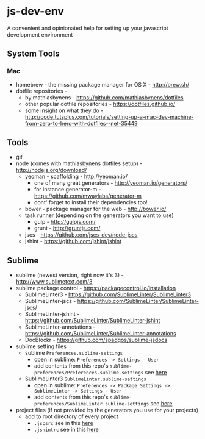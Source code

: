 # js-dev-env
A convenient and opinionated help for setting up your javascript development environment

## System Tools
### Mac
- homebrew - the missing package manager for OS X - http://brew.sh/
- dotfile repositories -
  - by mathiasbynens - https://github.com/mathiasbynens/dotfiles
  - other popular dotfile repositories - https://dotfiles.github.io/
  - some insight on what they do - http://code.tutsplus.com/tutorials/setting-up-a-mac-dev-machine-from-zero-to-hero-with-dotfiles--net-35449

## Tools
- git
- node (comes with mathiasbynens dotfiles setup) - http://nodejs.org/download/
  - yeoman - scaffolding - http://yeoman.io/
    - one of many great generators - http://yeoman.io/generators/
    - for instance generator-m - https://github.com/mwaylabs/generator-m
    - dont' forget to install their dependencies too!
  - bower - package manager for the web - http://bower.io/
  - task runner (depending on the generators you want to use)
    - gulp - http://gulpjs.com/
    - grunt - http://gruntjs.com/
  - jscs - https://github.com/jscs-dev/node-jscs
  - jshint - https://github.com/jshint/jshint

## Sublime
- sublime (newest version, right now it's 3) - http://www.sublimetext.com/3
- sublime package control - https://packagecontrol.io/installation
  - SublimeLinter3 - https://github.com/SublimeLinter/SublimeLinter3
  - SublimeLinter-jscs - https://github.com/SublimeLinter/SublimeLinter-jscs/
  - SublimeLinter-jshint - https://github.com/SublimeLinter/SublimeLinter-jshint
  - SublimeLinter-annotations - https://github.com/SublimeLinter/SublimeLinter-annotations
  - DocBlockr - https://github.com/spadgos/sublime-jsdocs
- sublime setting files
  - sublime `Preferences.sublime-settings`
    - open in sublime: `Preferences -> Settings - User`
    - add contents from this repo's `sublime-preferences/Preferences.sublime-settings` see [here](http://google.com)
  - SublimeLinter3 `SublimeLinter.sublime-settings`
    - open in sublime: `Preferences -> Package Settings -> SublimeLinter -> Settings - User`
    - add contents from this repo's `sublime-preferences/SublimeLinter.sublime-settings` see [here](http://google.com)
- project files (if not provided by the generators you use for your projects)
    - add to root directory of every project
      - `.jscsrc` see in this [here](http://google.com)
      - `.jshintrc` see in this [here](http://google.com)